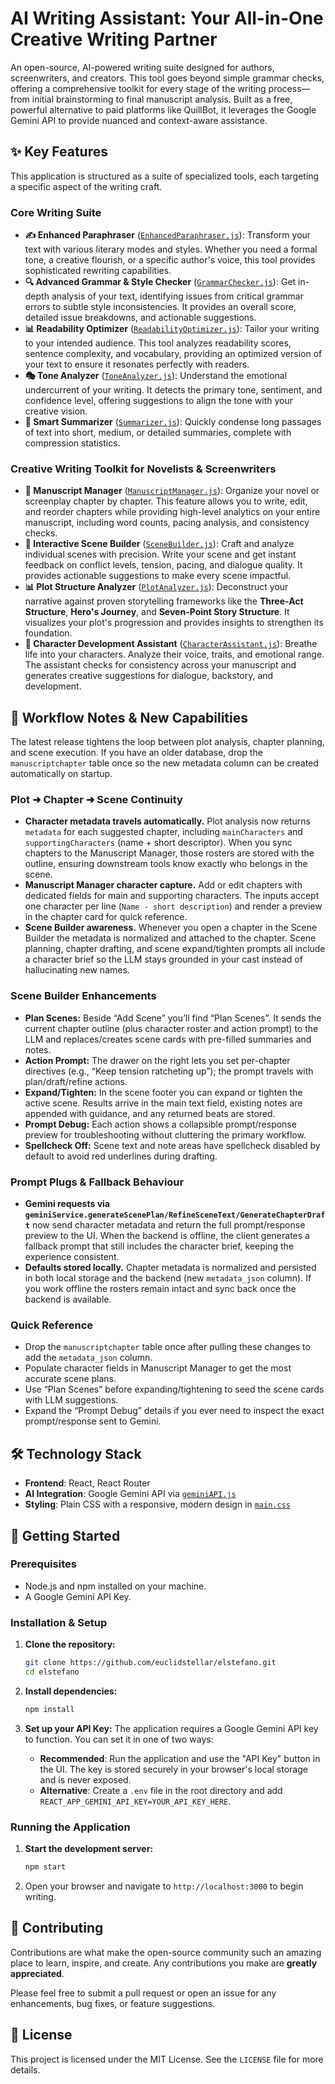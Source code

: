 # AI Writing Assistant: Your All-in-One Creative Writing Partner

An open-source, AI-powered writing suite designed for authors, screenwriters, and creators. This tool goes beyond simple grammar checks, offering a comprehensive toolkit for every stage of the writing process—from initial brainstorming to final manuscript analysis. Built as a free, powerful alternative to paid platforms like QuillBot, it leverages the Google Gemini API to provide nuanced and context-aware assistance.

## ✨ Key Features

This application is structured as a suite of specialized tools, each targeting a specific aspect of the writing craft.

### Core Writing Suite

-   **✍️ Enhanced Paraphraser** ([`EnhancedParaphraser.js`](src/components/EnhancedParaphraser.js)): Transform your text with various literary modes and styles. Whether you need a formal tone, a creative flourish, or a specific author's voice, this tool provides sophisticated rewriting capabilities.
-   **🔍 Advanced Grammar & Style Checker** ([`GrammarChecker.js`](src/components/GrammarChecker.js)): Get in-depth analysis of your text, identifying issues from critical grammar errors to subtle style inconsistencies. It provides an overall score, detailed issue breakdowns, and actionable suggestions.
-   **📊 Readability Optimizer** ([`ReadabilityOptimizer.js`](src/components/ReadabilityOptimizer.js)): Tailor your writing to your intended audience. This tool analyzes readability scores, sentence complexity, and vocabulary, providing an optimized version of your text to ensure it resonates perfectly with readers.
-   **🎭 Tone Analyzer** ([`ToneAnalyzer.js`](src/components/ToneAnalyzer.js)): Understand the emotional undercurrent of your writing. It detects the primary tone, sentiment, and confidence level, offering suggestions to align the tone with your creative vision.
-   **📄 Smart Summarizer** ([`Summarizer.js`](src/components/Summarizer.js)): Quickly condense long passages of text into short, medium, or detailed summaries, complete with compression statistics.

### Creative Writing Toolkit for Novelists & Screenwriters

-   **📖 Manuscript Manager** ([`ManuscriptManager.js`](src/components/ManuscriptManager.js)): Organize your novel or screenplay chapter by chapter. This feature allows you to write, edit, and reorder chapters while providing high-level analytics on your entire manuscript, including word counts, pacing analysis, and consistency checks.
-   **🎪 Interactive Scene Builder** ([`SceneBuilder.js`](src/components/SceneBuilder.js)): Craft and analyze individual scenes with precision. Write your scene and get instant feedback on conflict levels, tension, pacing, and dialogue quality. It provides actionable suggestions to make every scene impactful.
-   **📊 Plot Structure Analyzer** ([`PlotAnalyzer.js`](src/components/PlotAnalyzer.js)): Deconstruct your narrative against proven storytelling frameworks like the **Three-Act Structure**, **Hero's Journey**, and **Seven-Point Story Structure**. It visualizes your plot's progression and provides insights to strengthen its foundation.
-   **👥 Character Development Assistant** ([`CharacterAssistant.js`](src/components/CharacterAssistant.js)): Breathe life into your characters. Analyze their voice, traits, and emotional range. The assistant checks for consistency across your manuscript and generates creative suggestions for dialogue, backstory, and development.

## 🧭 Workflow Notes & New Capabilities

The latest release tightens the loop between plot analysis, chapter planning, and scene execution. If you have an older database, drop the `manuscriptchapter` table once so the new metadata column can be created automatically on startup.

### Plot ➜ Chapter ➜ Scene Continuity

- **Character metadata travels automatically.** Plot analysis now returns `metadata` for each suggested chapter, including `mainCharacters` and `supportingCharacters` (name + short descriptor). When you sync chapters to the Manuscript Manager, those rosters are stored with the outline, ensuring downstream tools know exactly who belongs in the scene.
- **Manuscript Manager character capture.** Add or edit chapters with dedicated fields for main and supporting characters. The inputs accept one character per line (`Name - short description`) and render a preview in the chapter card for quick reference.
- **Scene Builder awareness.** Whenever you open a chapter in the Scene Builder the metadata is normalized and attached to the chapter. Scene planning, chapter drafting, and scene expand/tighten prompts all include a character brief so the LLM stays grounded in your cast instead of hallucinating new names.

### Scene Builder Enhancements

- **Plan Scenes:** Beside “Add Scene” you’ll find “Plan Scenes”. It sends the current chapter outline (plus character roster and action prompt) to the LLM and replaces/creates scene cards with pre-filled summaries and notes.
- **Action Prompt:** The drawer on the right lets you set per-chapter directives (e.g., “Keep tension ratcheting up”); the prompt travels with plan/draft/refine actions.
- **Expand/Tighten:** In the scene footer you can expand or tighten the active scene. Results arrive in the main text field, existing notes are appended with guidance, and any returned beats are stored.
- **Prompt Debug:** Each action shows a collapsible prompt/response preview for troubleshooting without cluttering the primary workflow.
- **Spellcheck Off:** Scene text and note areas have spellcheck disabled by default to avoid red underlines during drafting.

### Prompt Plugs & Fallback Behaviour

- **Gemini requests via `geminiService.generateScenePlan/RefineSceneText/GenerateChapterDraft`** now send character metadata and return the full prompt/response preview to the UI. When the backend is offline, the client generates a fallback prompt that still includes the character brief, keeping the experience consistent.
- **Defaults stored locally.** Chapter metadata is normalized and persisted in both local storage and the backend (new `metadata_json` column). If you work offline the rosters remain intact and sync back once the backend is available.

### Quick Reference

- Drop the `manuscriptchapter` table once after pulling these changes to add the `metadata_json` column.
- Populate character fields in Manuscript Manager to get the most accurate scene plans.
- Use “Plan Scenes” before expanding/tightening to seed the scene cards with LLM suggestions.
- Expand the “Prompt Debug” details if you ever need to inspect the exact prompt/response sent to Gemini.

## 🛠️ Technology Stack

-   **Frontend**: React, React Router
-   **AI Integration**: Google Gemini API via [`geminiAPI.js`](src/services/geminiAPI.js)
-   **Styling**: Plain CSS with a responsive, modern design in [`main.css`](src/styles/main.css)

## 🚀 Getting Started

### Prerequisites

-   Node.js and npm installed on your machine.
-   A Google Gemini API Key.

### Installation & Setup

1.  **Clone the repository:**
    ````sh
    git clone https://github.com/euclidstellar/elstefano.git
    cd elstefano
    ````

2.  **Install dependencies:**
    ````sh
    npm install
    ````

3.  **Set up your API Key:**
    The application requires a Google Gemini API key to function. You can set it in one of two ways:
    -   **Recommended**: Run the application and use the "API Key" button in the UI. The key is stored securely in your browser's local storage and is never exposed.
    -   **Alternative**: Create a `.env` file in the root directory and add `REACT_APP_GEMINI_API_KEY=YOUR_API_KEY_HERE`.

### Running the Application

1.  **Start the development server:**
    ````sh
    npm start
    ````

2.  Open your browser and navigate to `http://localhost:3000` to begin writing.

## 🤝 Contributing

Contributions are what make the open-source community such an amazing place to learn, inspire, and create. Any contributions you make are **greatly appreciated**.

Please feel free to submit a pull request or open an issue for any enhancements, bug fixes, or feature suggestions.

## 📄 License

This project is licensed under the MIT License. See the `LICENSE` file for more details.
